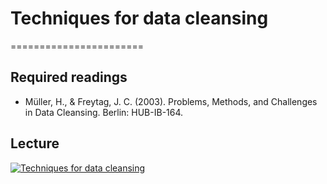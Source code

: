 # Techniques for data cleansing
=======================

## Required readings

- Müller, H., & Freytag, J. C. (2003). Problems, Methods, and Challenges in Data Cleansing. Berlin: HUB-IB-164.

## Lecture

[![Techniques for data cleansing](../thumbnails/techniques-for-data-cleansing.jpeg)](https://www.youtube.com/watch?v=HaiaQh-pyw0 "Techniques for data cleansing")
